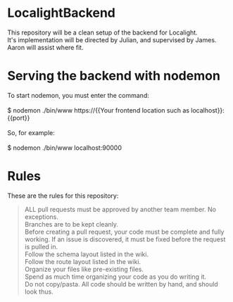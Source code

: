 # LocalightBackend<br />
This repository will be a clean setup of the backend for Localight.<br />
It's implementation will be directed by Julian, and supervised by James. Aaron will assist where fit.<br />

# Serving the backend with nodemon<br />
To start nodemon, you must enter the command: <br /><br />
$ nodemon ./bin/www https://{{Your frontend location such as localhost}}:{{port}}<br /><br />
So, for example:<br /><br />
$ nodemon ./bin/www localhost:90000<br />

# Rules<br />
These are the rules for this repository:<br />
> ALL pull requests must be approved by another team member. No exceptions.<br />
> Branches are to be kept cleanly.<br />
> Before creating a pull request, your code must be complete and fully working. If an issue is discovered, it must be fixed before the request is pulled in.<br />
> Follow the schema layout listed in the wiki.<br />
> Follow the route layout listed in the wiki.<br />
> Organize your files like pre-existing files.<br />
> Spend as much time organizing your code as you do writing it.<br />
> Do not copy/pasta. All code should be written by hand, and should look thus.<br />
